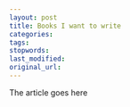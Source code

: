 ```yaml
---
layout: post
title: Books I want to write
categories:
tags:
stopwords:
last_modified:
original_url: 
---
```


The article goes here

